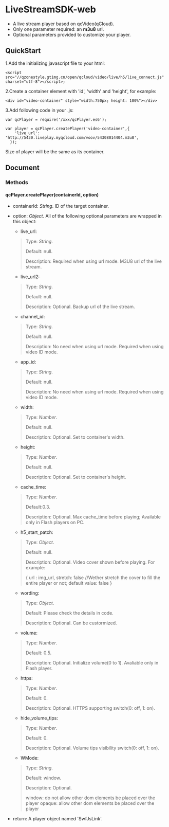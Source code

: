 # LiveStreamSDK-web

- A live stream player based on qcVideo(qCloud).
- Only one parameter required: an **m3u8** url.
- Optional parameters provided to customize your player.


## QuickStart

1.Add the initializing javascript file to your html:
	
	<script src="//qzonestyle.gtimg.cn/open/qcloud/video/live/h5/live_connect.js" charset="utf-8"></script>;

2.Create a container element with 'id', 'width' and 'height', for example:
	
	<div id="video-container" style="width:750px; height: 100%"></div>

3.Add following code in your .js:

	var qcPlayer = require('/xxx/qcPlayer.es6');

	var player = qcPlayer.createPlayer('video-container',{
	    'live_url': 'http://5430.liveplay.myqcloud.com/voov/54308014404.m3u8',
	  });

Size of player will be the same as its container.


## Document

### Methods

#### qcPlayer.createPlayer(containerId, option)


- containerId: _String_. ID of the target container.

- option: _Object_. All of the following optional parameters are wrapped in this object:
	+ live_url: 

	> Type: _String_.
	>
	> Default: null.
	>
	> Description: Required when using url mode. M3U8 url of the live stream.

	+ live_url2: 

	> Type: _String_.
	>
	> Default: null.
	>
	> Description: Optional. Backup url of the live stream.

	+ channel_id: 

	> Type: _String_.
	>
	> Default: null.
	>
	> Description: No need when using url mode. Required when using video ID mode.

	+ app_id: 

	> Type: _String_.
	>
	> Default: null.
	>
	> Description: No need when using url mode. Required when using video ID mode.

	+ width: 

	> Type: _Number_.
	>
	> Default: null.
	>
	> Description: Optional. Set to container's width.
	
	+ height: 

	> Type: _Number_.
	>
	> Default: null.
	>
	> Description: Optional. Set to container's height.
	
	+ cache_time: 

	> Type: _Number_.
	>
	> Default:0.3.
	>
	> Description: Optional. Max cache_time before playing; Available only in Flash players on PC.
	
	+ h5_start_patch: 

	> Type: _Object_.
	>
	> Default: null.
	>
	> Description: Optional. Video cover shown before playing. For example:
	>
	>	{
	>	url : img_url, 
	>	stretch: false //Wether stretch the cover to fill the entire player or not; default value: false
	>	}
	>

	+ wording:

	> Type: _Object_.
	>
	> Default: Please check the details in code.
	>
	> Description: Optional. Can be custormized.

	+ volume:

	> Type: _Number_.
	>
	> Default: 0.5.
	>
	> Description: Optional. Initialize volume(0 to 1). Avaliable only in Flash player.

	+ https:

	> Type: _Number_.
	>
	> Default: 0.
	>
	> Description: Optional. HTTPS supporting switch(0: off, 1: on). 

	+ hide_volume_tips:

	> Type: _Number_.
	>
	> Default: 0.
	>
	> Description: Optional. Volume tips visibility switch(0: off, 1: on). 

	+ WMode:

	> Type: _String_.
	>
	> Default: window.
	>
	> Description: Optional. 
	>
	>	window: do not allow other dom elements be placed over the player
	>	opaque: allow other dom elements be placed over the player
		

- return: A player object named 'SwfJsLink'.





